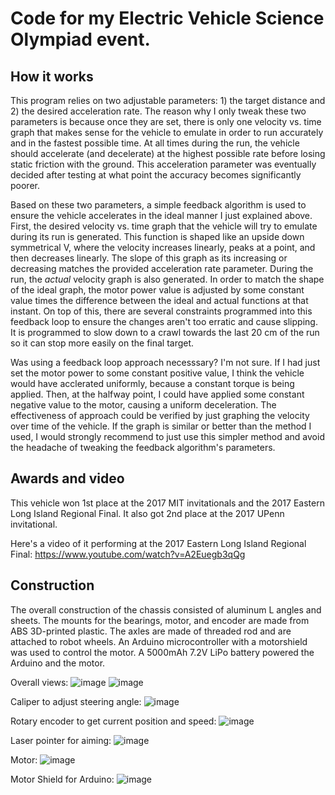 # Code for my Electric Vehicle Science Olympiad event. 

## How it works
This program relies on two adjustable parameters: 1) the target distance and 2) the desired acceleration rate. The reason why I only tweak these two parameters is because once they are set, there is only one velocity vs. time graph that makes sense for the vehicle to emulate in order to run accurately and in the fastest possible time. At all times during the run, the vehicle should accelerate (and decelerate) at the highest possible rate before losing static friction with the ground. This acceleration parameter was eventually decided after testing at what point the accuracy becomes significantly poorer.

Based on these two parameters, a simple feedback algorithm is used to ensure the vehicle accelerates in the ideal manner I just explained above. First, the desired velocity vs. time graph that the vehicle will try to emulate during its run is generated. This function is shaped like an upside down symmetrical V, where the velocity increases linearly, peaks at a point, and then decreases linearly. The slope of this graph as its increasing or decreasing matches the provided acceleration rate parameter. During the run, the _actual_ velocity graph is also generated. In order to match the shape of the ideal graph, the motor power value is adjusted by some constant value times the difference between the ideal and actual functions at that instant. On top of this, there are several constraints programmed into this feedback loop to ensure the changes aren't too erratic and cause slipping. It is programmed to slow down to a crawl towards the last 20 cm of the run so it can stop more easily on the final target.

Was using a feedback loop approach necesssary? I'm not sure. If I had just set the motor power to some constant positive value, I think the vehicle would have acclerated uniformly, because a constant torque is being applied. Then, at the halfway point, I could have applied some constant negative value to the motor, causing a uniform deceleration. The effectiveness of approach could be verified by just graphing the velocity over time of the vehicle. If the graph is similar or better than the method I used, I would strongly recommend to just use this simpler method and avoid the headache of tweaking the feedback algorithm's parameters. 

## Awards and video
This vehicle won 1st place at the 2017 MIT invitationals and the 2017 Eastern Long Island Regional Final. It also got 2nd place at the 2017 UPenn invitational.

Here's a video of it performing at the 2017 Eastern Long Island Regional Final: https://www.youtube.com/watch?v=A2Euegb3qQg

## Construction
The overall construction of the chassis consisted of aluminum L angles and sheets. The mounts for the bearings, motor, and encoder are made from ABS 3D-printed plastic. The axles are made of threaded rod and are attached to robot wheels. An Arduino microcontroller with a motorshield was used to control the motor. A 5000mAh 7.2V LiPo battery powered the Arduino and the motor.
 
Overall views:
![image](https://user-images.githubusercontent.com/21281736/110042209-6f4b7980-7d13-11eb-8534-7a3b565ef5d3.png)
![image](https://user-images.githubusercontent.com/21281736/110042428-c3eef480-7d13-11eb-9d95-84d6f392ac27.png)

Caliper to adjust steering angle: 
![image](https://user-images.githubusercontent.com/21281736/110042610-07e1f980-7d14-11eb-91ad-a06927847da3.png)

Rotary encoder to get current position and speed: 
![image](https://user-images.githubusercontent.com/21281736/110042260-85f1d080-7d13-11eb-9134-485089ba8986.png)

Laser pointer for aiming:
![image](https://user-images.githubusercontent.com/21281736/110042300-9609b000-7d13-11eb-83e9-5ae4a138f9e2.png)

Motor:
![image](https://user-images.githubusercontent.com/21281736/110042367-ae79ca80-7d13-11eb-8dca-a91163d40052.png)

Motor Shield for Arduino: 
![image](https://user-images.githubusercontent.com/21281736/110042317-9dc95480-7d13-11eb-8cd4-e08c8727b2c0.png)


